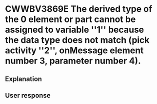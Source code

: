 # CWWBV3869E The derived type of the 0 element or part cannot be assigned to variable ''1'' because the data type does not match (pick activity ''2'', onMessage element number 3, parameter number 4).

## Explanation

## User response